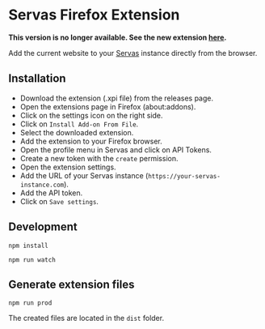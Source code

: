 # Servas Firefox Extension

**This version is no longer available. See the new extension [here](https://github.com/beromir/servas-extension).**

Add the current website to your [Servas](https://github.com/beromir/servas) instance directly from the browser.

## Installation

- Download the extension (.xpi file) from the releases page.
- Open the extensions page in Firefox (about:addons).
- Click on the settings icon on the right side.
- Click on `Install Add-on From File`.
- Select the downloaded extension.
- Add the extension to your Firefox browser.
- Open the profile menu in Servas and click on API Tokens.
- Create a new token with the `create` permission.
- Open the extension settings.
- Add the URL of your Servas instance (`https://your-servas-instance.com`).
- Add the API token.
- Click on `Save settings`.

## Development

```shell
npm install
```

```shell
npm run watch
```

## Generate extension files

```shell
npm run prod
```

The created files are located in the `dist` folder.
